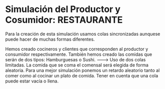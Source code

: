 # Simulación del Productor y Cosumidor: RESTAURANTE
Para la creación de esta simulación usamos colas sincronizadas aunquese puede hacer de muchas formas diferentes.

Hemos creado cocineros y clientes que corresponden al productor y consumidor respectivamente.
También hemos creado las comidas que serán de dos tipos: Hamburguesas o Sushi. ---> Uso de dos colas limitadas.
La comida que se coma el comensal será elegida de forma aleatoria.
Para una mejor simulación ponemos un retardo aleatorio tanto al comer como al cocinar un plato de comida.
Tener en cuenta que una cola puede estar vacía o llena.
